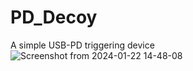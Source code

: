 # PD_Decoy
A simple USB-PD triggering device
![Screenshot from 2024-01-22 14-48-08](https://github.com/RathBee/PD_Decoy/assets/157344506/b1ce1bdb-27f1-4ae1-8a4f-1f45765c187f)

